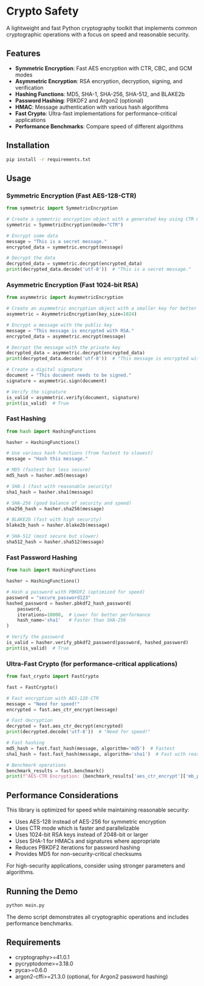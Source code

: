 # Crypto Safety

A lightweight and fast Python cryptography toolkit that implements common cryptographic operations with a focus on speed and reasonable security.

## Features

- **Symmetric Encryption**: Fast AES encryption with CTR, CBC, and GCM modes
- **Asymmetric Encryption**: RSA encryption, decryption, signing, and verification
- **Hashing Functions**: MD5, SHA-1, SHA-256, SHA-512, and BLAKE2b
- **Password Hashing**: PBKDF2 and Argon2 (optional)
- **HMAC**: Message authentication with various hash algorithms
- **Fast Crypto**: Ultra-fast implementations for performance-critical applications
- **Performance Benchmarks**: Compare speed of different algorithms

## Installation

```bash
pip install -r requirements.txt
```

## Usage

### Symmetric Encryption (Fast AES-128-CTR)

```python
from symmetric import SymmetricEncryption

# Create a symmetric encryption object with a generated key using CTR mode (fastest)
symmetric = SymmetricEncryption(mode="CTR")

# Encrypt some data
message = "This is a secret message."
encrypted_data = symmetric.encrypt(message)

# Decrypt the data
decrypted_data = symmetric.decrypt(encrypted_data)
print(decrypted_data.decode('utf-8'))  # "This is a secret message."
```

### Asymmetric Encryption (Fast 1024-bit RSA)

```python
from asymmetric import AsymmetricEncryption

# Create an asymmetric encryption object with a smaller key for better performance
asymmetric = AsymmetricEncryption(key_size=1024)

# Encrypt a message with the public key
message = "This message is encrypted with RSA."
encrypted_data = asymmetric.encrypt(message)

# Decrypt the message with the private key
decrypted_data = asymmetric.decrypt(encrypted_data)
print(decrypted_data.decode('utf-8'))  # "This message is encrypted with RSA."

# Create a digital signature
document = "This document needs to be signed."
signature = asymmetric.sign(document)

# Verify the signature
is_valid = asymmetric.verify(document, signature)
print(is_valid)  # True
```

### Fast Hashing

```python
from hash import HashingFunctions

hasher = HashingFunctions()

# Use various hash functions (from fastest to slowest)
message = "Hash this message."

# MD5 (fastest but less secure)
md5_hash = hasher.md5(message)

# SHA-1 (fast with reasonable security)
sha1_hash = hasher.sha1(message)

# SHA-256 (good balance of security and speed)
sha256_hash = hasher.sha256(message)

# BLAKE2b (fast with high security)
blake2b_hash = hasher.blake2b(message)

# SHA-512 (most secure but slower)
sha512_hash = hasher.sha512(message)
```

### Fast Password Hashing

```python
from hash import HashingFunctions

hasher = HashingFunctions()

# Hash a password with PBKDF2 (optimized for speed)
password = "secure_password123"
hashed_password = hasher.pbkdf2_hash_password(
    password,
    iterations=10000,  # Lower for better performance
    hash_name='sha1'   # Faster than SHA-256
)

# Verify the password
is_valid = hasher.verify_pbkdf2_password(password, hashed_password)
print(is_valid)  # True
```

### Ultra-Fast Crypto (for performance-critical applications)

```python
from fast_crypto import FastCrypto

fast = FastCrypto()

# Fast encryption with AES-128-CTR
message = "Need for speed!"
encrypted = fast.aes_ctr_encrypt(message)

# Fast decryption
decrypted = fast.aes_ctr_decrypt(encrypted)
print(decrypted.decode('utf-8'))  # "Need for speed!"

# Fast hashing
md5_hash = fast.fast_hash(message, algorithm='md5')  # Fastest
sha1_hash = fast.fast_hash(message, algorithm='sha1')  # Fast with reasonable security

# Benchmark operations
benchmark_results = fast.benchmark()
print(f"AES-CTR Encryption: {benchmark_results['aes_ctr_encrypt']['mb_per_second']:.2f} MB/sec")
```

## Performance Considerations

This library is optimized for speed while maintaining reasonable security:

- Uses AES-128 instead of AES-256 for symmetric encryption
- Uses CTR mode which is faster and parallelizable
- Uses 1024-bit RSA keys instead of 2048-bit or larger
- Uses SHA-1 for HMACs and signatures where appropriate
- Reduces PBKDF2 iterations for password hashing
- Provides MD5 for non-security-critical checksums

For high-security applications, consider using stronger parameters and algorithms.

## Running the Demo

```bash
python main.py
```

The demo script demonstrates all cryptographic operations and includes performance benchmarks.

## Requirements

- cryptography>=41.0.1
- pycryptodome>=3.18.0
- pyca>=0.6.0
- argon2-cffi>=21.3.0 (optional, for Argon2 password hashing)